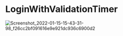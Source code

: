 # LoginWithValidationTimer


![Screenshot_2022-01-15-15-43-31-98_f26cc2bf091616e9e921dc936c6900d2](https://user-images.githubusercontent.com/41910370/149618172-109d5cc6-a007-4744-8fcf-16389af3156f.jpg)
